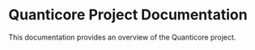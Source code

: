 # Quanticore Project Documentation

This documentation provides an overview of the Quanticore project.